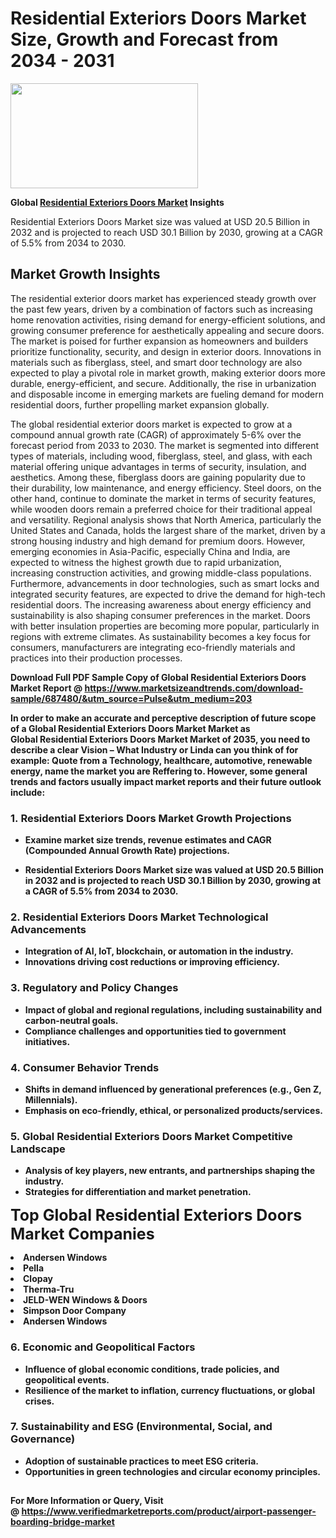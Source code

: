 <H1>Residential Exteriors Doors Market Size, Growth and Forecast from 2034 - 2031</H1><img class="aligncenter size-medium wp-image-584254" src="https://thirdeyenews.in/wp-content/uploads/2034/09/Global-Market-Research-300x168.jpeg" alt="" width="300" height="168" /><p><strong>Global&nbsp;<a href="https://www.marketsizeandtrends.com/download-sample/687480/&amp;utm_source=Pulse&amp;utm_medium=203">Residential Exteriors Doors Market</a> Insights</strong></p><p>Residential Exteriors Doors Market size was valued at USD 20.5 Billion in 2032 and is projected to reach USD 30.1 Billion by 2030, growing at a CAGR of 5.5% from 2034 to 2030.</p><p><h2>Market Growth Insights</h2> <p>The residential exterior doors market has experienced steady growth over the past few years, driven by a combination of factors such as increasing home renovation activities, rising demand for energy-efficient solutions, and growing consumer preference for aesthetically appealing and secure doors. The market is poised for further expansion as homeowners and builders prioritize functionality, security, and design in exterior doors. Innovations in materials such as fiberglass, steel, and smart door technology are also expected to play a pivotal role in market growth, making exterior doors more durable, energy-efficient, and secure. Additionally, the rise in urbanization and disposable income in emerging markets are fueling demand for modern residential doors, further propelling market expansion globally.</p> <p><strong></strong></p> <p>The global residential exterior doors market is expected to grow at a compound annual growth rate (CAGR) of approximately 5-6% over the forecast period from 2033 to 2030. The market is segmented into different types of materials, including wood, fiberglass, steel, and glass, with each material offering unique advantages in terms of security, insulation, and aesthetics. Among these, fiberglass doors are gaining popularity due to their durability, low maintenance, and energy efficiency. Steel doors, on the other hand, continue to dominate the market in terms of security features, while wooden doors remain a preferred choice for their traditional appeal and versatility. Regional analysis shows that North America, particularly the United States and Canada, holds the largest share of the market, driven by a strong housing industry and high demand for premium doors. However, emerging economies in Asia-Pacific, especially China and India, are expected to witness the highest growth due to rapid urbanization, increasing construction activities, and growing middle-class populations. Furthermore, advancements in door technologies, such as smart locks and integrated security features, are expected to drive the demand for high-tech residential doors. The increasing awareness about energy efficiency and sustainability is also shaping consumer preferences in the market. Doors with better insulation properties are becoming more popular, particularly in regions with extreme climates. As sustainability becomes a key focus for consumers, manufacturers are integrating eco-friendly materials and practices into their production processes. <p><strong></p><p><span class=""><strong>Download Full PDF Sample Copy of Global Residential Exteriors Doors Market Report</strong> @ <a href="https://www.marketsizeandtrends.com/download-sample/687480/&amp;utm_source=Pulse&amp;utm_medium=203" target="_blank">https://www.marketsizeandtrends.com/download-sample/687480/&amp;utm_source=Pulse&amp;utm_medium=203</a></span></p><p>In order to make an accurate and perceptive description of future scope of a Global&nbsp;Residential Exteriors Doors Market Market as Global&nbsp;Residential Exteriors Doors Market Market of 2035, you need to describe a clear Vision &ndash; What Industry or Linda can you think of for example: Quote from a Technology, healthcare, automotive, renewable energy, name the market you are Reffering to. However, some general trends and factors usually impact market reports and their future outlook include:</p><h3>1.&nbsp;<strong>Residential Exteriors Doors Market Growth Projections</strong></h3><ul><li>Examine market size trends, revenue estimates and CAGR (Compounded Annual Growth Rate) projections.</li><li><p>Residential Exteriors Doors Market size was valued at USD 20.5 Billion in 2032 and is projected to reach USD 30.1 Billion by 2030, growing at a CAGR of 5.5% from 2034 to 2030.</p></li></ul><h3>2.&nbsp;<strong>Residential Exteriors Doors Market Technological Advancements</strong></h3><ul><li>Integration of AI, IoT, blockchain, or automation in the industry.</li><li>Innovations driving cost reductions or improving efficiency.</li></ul><h3>3.&nbsp;<strong>Regulatory and Policy Changes</strong></h3><ul><li>Impact of global and regional regulations, including sustainability and carbon-neutral goals.</li><li>Compliance challenges and opportunities tied to government initiatives.</li></ul><h3>4.&nbsp;<strong>Consumer Behavior Trends</strong></h3><ul><li>Shifts in demand influenced by generational preferences (e.g., Gen Z, Millennials).</li><li>Emphasis on eco-friendly, ethical, or personalized products/services.</li></ul><h3>5.&nbsp;<strong>Global Residential Exteriors Doors Market Competitive Landscape</strong></h3><ul><li>Analysis of key players, new entrants, and partnerships shaping the industry.</li><li>Strategies for differentiation and market penetration.</li></ul><p data-pm-slice="1 1 []"><span style="color: inherit; font-family: inherit; font-size: 25px;">Top Global Residential Exteriors Doors Market Companies</span></p><div class="" data-test-id=""><p><li>Andersen Windows</li><li> Pella</li><li> Clopay</li><li> Therma-Tru</li><li> JELD-WEN Windows & Doors</li><li> Simpson Door Company</li><li> Andersen Windows</li></p></div><h3>6.&nbsp;<strong>Economic and Geopolitical Factors</strong></h3><ul><li>Influence of global economic conditions, trade policies, and geopolitical events.</li><li>Resilience of the market to inflation, currency fluctuations, or global crises.</li></ul><h3>7.&nbsp;<strong>Sustainability and ESG (Environmental, Social, and Governance)</strong></h3><ul><li>Adoption of sustainable practices to meet ESG criteria.</li><li>Opportunities in green technologies and circular economy principles.</li></ul><h2><strong style="font-size: 14px;">For More Information or Query, Visit @&nbsp;</strong><a style="background-color: #ffffff; font-size: 14px;" href="https://www.marketsizeandtrends.com/report/residential-exteriors-doors-market/" target="_blank">https://www.verifiedmarketreports.com/product/airport-passenger-boarding-bridge-market</a></h2>
